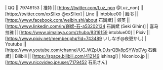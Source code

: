 | QQ || 79749153
| 推特 || [https://twitter.com/Luz_non @Luz_non]
       || [https://twitter.com/xxSIIxx @xxSIIxx]
| Line || intoblue00
| 脸书 || [https://www.facebook.com/weibin.shi/about 石巍斌]
| 领英 || [https://www.linkedin.com/in/巍斌-石-a53202134 石巍斌 (Seki Gihin)]
| 喜马拉雅 || [https://www.ximalaya.com/zhubo/8316159 intoblue00]
| Pixiv || [https://www.pixiv.net/member.php?id=743489 いしなぎ@夜更かし]
| Youtube || [https://www.youtube.com/channel/UC_WZpUuDJsrQBk8pSYWpDVg 石巍斌]
| Bilibili || [https://space.bilibili.com/412149 ishinagi]
| Niconico.jp || [https://www.nicovideo.jp/user/7179452 石凪さん]